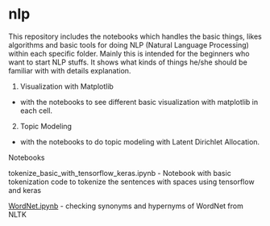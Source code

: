 # nlp

This repository includes the notebooks which handles the basic things, likes algorithms and basic tools for doing NLP (Natural Language Processing) within each specific folder.
Mainly this is intended for the beginners who want to start NLP stuffs. It shows what kinds of things he/she should be familiar with with details explanation.

1. Visualization with Matplotlib
  - with the notebooks to see different basic visualization with matplotlib in each cell.

2. Topic Modeling
  - with the notebooks to do topic modeling with Latent Dirichlet Allocation.
  
  
Notebooks

tokenize_basic_with_tensorflow_keras.ipynb - Notebook with basic tokenization code to tokenize the sentences with spaces using tensorflow and keras

[WordNet.ipynb](nlp/WordNet.ipynb) - checking synonyms and hypernyms of WordNet from NLTK
